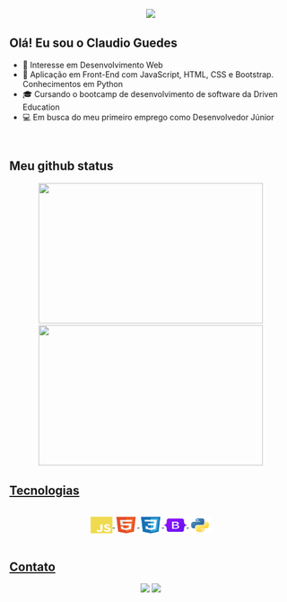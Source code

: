 <p align="center">
  <img src="https://readme-typing-svg.herokuapp.com?color=1AECDF&lines=%F0%9F%91%A8%F0%9F%8F%BB%E2%80%8D%F0%9F%92%BB++Olá+pessoal!+Eu+sou+dev!++;Bem+Vindo+ao+meu+perfil+Github!;Hello!+I'm+a+developer!;Welcome+to+my+Github+profile!">
</p>

## Olá! Eu sou o Claudio Guedes

- :brain: Interesse em Desenvolvimento Web
- 🌱 Aplicação em Front-End com JavaScript, HTML, CSS e Bootstrap. Conhecimentos em Python
- :mortar_board: Cursando o bootcamp de desenvolvimento de software da Driven Education
- :computer: Em busca do meu primeiro emprego como Desenvolvedor Júnior
<br>

## Meu github status

<div align="center">
  <a href="https://github.com/guedesclaudio">
  <img height="250px" width="400px" src="https://github-readme-stats.vercel.app/api?username=guedesclaudio&show_icons=true&theme=dark&include_all_commits=true&count_private=true"/>
  <img height="250px" width="400px" src="https://github-readme-stats.vercel.app/api/top-langs/?username=guedesclaudio&layout=compact&langs_count=7&theme=dark"/>
</div>

## Tecnologias
 <div style="display: inline_block" align="center"><br>
  <img align="center" height="30" width="40" src="https://raw.githubusercontent.com/devicons/devicon/master/icons/javascript/javascript-plain.svg">
  <img align="center" height="30" width="40" src="https://raw.githubusercontent.com/devicons/devicon/master/icons/html5/html5-original.svg">
  <img align="center" height="30" width="40" src="https://raw.githubusercontent.com/devicons/devicon/master/icons/css3/css3-original.svg">
  <img align="center" height="30" width="40" src="https://raw.githubusercontent.com/devicons/devicon/master/icons/bootstrap/bootstrap-original.svg">
  <img align="center" height="30" width="40" src="https://raw.githubusercontent.com/devicons/devicon/master/icons/python/python-original.svg">
 </div>
  <br>
  
## Contato
<div align="center"> 
  <a href = "mailto:cgsarmentosilva@gmail.com"><img src="https://img.shields.io/badge/-Gmail-%23333?style=for-the-badge&logo=gmail&logoColor=white" target="_blank"></a>
  <a href="https://www.linkedin.com/in/claudio-guedes-0144b91a5/" target="_blank"><img src="https://img.shields.io/badge/-LinkedIn-%230077B5?style=for-the-badge&logo=linkedin&logoColor=white" target="_blank"></a> 
</div>
